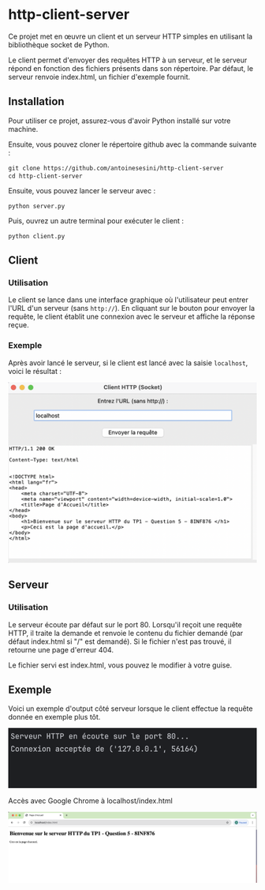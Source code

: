 # http-client-server

Ce projet met en œuvre un client et un serveur HTTP simples en utilisant la bibliothèque socket de Python. 

Le client permet d'envoyer des requêtes HTTP à un serveur, et le serveur répond en fonction des fichiers présents dans son répertoire.
Par défaut, le serveur renvoie index.html, un fichier d'exemple fournit.

## Installation

Pour utiliser ce projet, assurez-vous d'avoir Python installé sur votre machine.

Ensuite, vous pouvez cloner le répertoire github avec la commande suivante :

```
git clone https://github.com/antoinesesini/http-client-server
cd http-client-server
```


Ensuite, vous pouvez lancer le serveur avec :

```
python server.py
```

Puis, ouvrez un autre terminal pour exécuter le client :

```
python client.py
```



## Client

### Utilisation

Le client se lance dans une interface graphique où l'utilisateur peut entrer l'URL d'un serveur (sans `http://`). 
En cliquant sur le bouton pour envoyer la requête, le client établit une connexion avec le serveur et affiche la réponse reçue.

### Exemple

Après avoir lancé le serveur, si le client est lancé avec la saisie `localhost`, voici le résultat :

![client-example.png](client-example.png)






## Serveur

### Utilisation

Le serveur écoute par défaut sur le port 80. 
Lorsqu'il reçoit une requête HTTP, il traite la demande et renvoie le contenu du fichier demandé (par défaut index.html si "/" est demandé). 
Si le fichier n'est pas trouvé, il retourne une page d'erreur 404.

Le fichier servi est index.html, vous pouvez le modifier à votre guise.

## Exemple

Voici un exemple d'output côté serveur lorsque le client effectue la requête donnée en exemple plus tôt.

![server-example.png](server-example.png)

Accès avec Google Chrome à localhost/index.html

![navigator-example.png](browser-example.png)